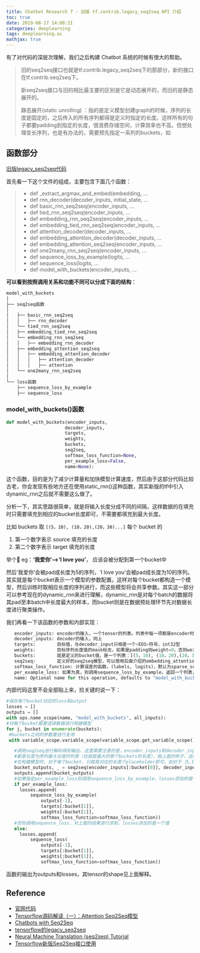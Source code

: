 ```yaml
---
title: Chatbot Research 7 - 旧版 tf.contrib.legacy_seq2seq API 介绍
toc: true
date: 2019-08-17 14:00:21
categories: deeplearning
tags: deeplearning.ai
mathjax: true
---
```


有了对代码的深层次理解，我们之后构建 Chatbot 系统的时候有很大的帮助。

<!-- more -->

> 旧的seq2seq接口也就是tf.contrib.legacy_seq2seq下的那部分，新的接口在tf.contrib.seq2seq下。
>
> 新seq2seq接口与旧的相比最主要的区别是它是动态展开的，而旧的是静态展开的。
>
> 静态展开(static unrolling) ：指的是定义模型创建graph的时候，序列的长度是固定的，之后传入的所有序列都得是定义时指定的长度。这样所有的句子都要padding到指定的长度，很浪费存储空间，计算效率也不高。但想处理变长序列，也是有办法的，需要预先指定一系列的buckets，如

## 函数部分

[旧版legacy_seq2seq代码][2]

首先看一下这个文件的组成，主要包含下面几个函数：

> - def _extract\_argmax\_and\_embed(embedding, ...
> - def rnn\_decoder(decoder\_inputs, initial\_state, ...
> - def basic\_rnn\_seq2seq(encoder\_inputs, ... 
> - def tied\_rnn\_seq2seq(encoder\_inputs, ...
> - def embedding\_rnn\_seq2seq(encoder\_inputs, ...
> - def embedding\_tied\_rnn\_seq2seq(encoder\_inputs, ...
> - def attention\_decoder(decoder_inputs, ...
> - def embedding\_attention\_decoder(decoder\_inputs, ...
> - def embedding\_attention\_seq2seq(encoder\_inputs, ...
> - def one2many\_rnn\_seq2seq(encoder\_inputs, ...
> - def sequence\_loss\_by\_example(logits, ...
> - def sequence\_loss(logits, ...
> - def model\_with\_buckets(encoder\_inputs, ...

**可以看到按照调用关系和功能不同可以分成下面的结构**：

```py
model_with_buckets
│
├── seq2seq函数
│   
│   ├── basic_rnn_seq2seq
│   │   ├── rnn_decoder
│   └── tied_rnn_seq2seq
│   ├── embedding_tied_rnn_seq2seq
│   └── embedding_rnn_seq2seq
│   │   ├── embedding_rnn_decoder
│   ├── embedding_attention_seq2seq
│   │   ├── embedding_attention_decoder
│   │   │   ├── attention_decoder
│   │   │   ├── attention
│   └── one2many_rnn_seq2seq
│   
└── loss函数
    ├── sequence_loss_by_example
    ├── sequence_loss
```

### model_with_buckets()函数

```py
def model_with_buckets(encoder_inputs,
                      decoder_inputs,
                      targets,
                      weights,
                      buckets,
                      seq2seq,
                      softmax_loss_function=None,
                      per_example_loss=False,
                      name=None):
```

这个函数，目的是为了减少计算量和加快模型计算速度，然后由于这部分代码比较古老，你会发现有些地方还在使用static_rnn()这种函数，其实新版的tf中引入dynamic_rnn之后就不需要这么做了。

分析一下，其实思路很简单，就是将输入长度分成不同的间隔，这样数据的在填充时只需要填充到相应的bucket长度即可，不需要都填充到最大长度。

比如 buckets 取 `[(5，10), (10，20),(20，30)...]` 每个 bucket 的

1. 第一个数字表示 source 填充的长度
2. 第二个数字表示 target 填充的长度

举个🌰 eg：**‘我爱你’-->‘I love you’**， 应该会被分配到第一个bucket中

然后‘我爱你’会被pad成长度为5的序列，‘I love you’会被pad成长度为10的序列。其实就是每个bucket表示一个模型的参数配置。这样对每个bucket都构造一个模型，然后训练时取相应长度的序列进行，而这些模型将会共享参数。其实这一部分可以参考现在的dynamic_rnn来进行理解，dynamic_rnn是对每个batch的数据将其pad至本batch中长度最大的样本，而bucket则是在数据预处理环节先对数据长度进行聚类操作。

我们再看一下该函数的参数和内部实现：

```py
   encoder_inputs: encoder的输入，一个tensor的列表。列表中每一项都是encoder时的一个词（batch）。
   decoder_inputs: decoder的输入，同上
   targets:        目标值，与decoder_input只相差一个<EOS>符号，int32型
   weights:        目标序列长度值的mask标志，如果是padding则weight=0，否则weight=1
   buckets:        就是定义的bucket值，是一个列表：[(5，10), (10，20),(20，30)...]
   seq2seq:        定义好的seq2seq模型，可以使用后面介绍的embedding_attention_seq2seq，embedding_rnn_seq2seq，basic_rnn_seq2seq等
   softmax_loss_function: 计算误差的函数，(labels, logits)，默认为sparse_softmax_cross_entropy_with_logits
   per_example_loss: 如果为真，则调用sequence_loss_by_example，返回一个列表，其每个元素就是一个样本的loss值。如果为假，则调用sequence_loss函数，对一个batch的样本只返回一个求和的loss值，具体见后面的分析
   name: Optional name for this operation, defaults to "model_with_buckets".
```

内部代码这里不会全部贴上来，捡关键的说一下：

```py
#保存每个bucket对应的loss和output    
losses = []
outputs = []
with ops.name_scope(name, "model_with_buckets", all_inputs):
#对每个bucket都要选择数据进行构建模型
for j, bucket in enumerate(buckets):
 #buckets之间的参数要进行复用
 with variable_scope.variable_scope(variable_scope.get_variable_scope(), reuse=True if j > 0 else None):

   #调用seq2seq进行解码得到输出，这里需要注意的是，encoder_inputs和decoder_inputs是定义好的placeholder，
   #都是长度为序列最大长度的列表（也就是最大的那个buckets的长度），按上面的例子，这两个placeholder分别是长度为20和30的列表。
   #在构建模型时，对于每个bucket，只取其对应的长度个placeholder即可，如对于（5,10）这个bucket，就取前5/10个placeholder进行构建模型
   bucket_outputs, _ = seq2seq(encoder_inputs[:bucket[0]], decoder_inputs[:bucket[1]])
   outputs.append(bucket_outputs)
   #如果指定per_example_loss则调用sequence_loss_by_example，losses添加的是一个batch_size大小的列表
   if per_example_loss:
     losses.append(
         sequence_loss_by_example(
             outputs[-1],
             targets[:bucket[1]],
             weights[:bucket[1]],
             softmax_loss_function=softmax_loss_function))
   #否则调用sequence_loss，对上面的结果进行求和，losses添加的是一个值
   else:
     losses.append(
         sequence_loss(
             outputs[-1],
             targets[:bucket[1]],
             weights[:bucket[1]],
             softmax_loss_function=softmax_loss_function))
```

函数的输出为outputs和losses，其tensor的shape见上面解释。
                              
## Reference

- [官网代码](https://github.com/tensorflow/tensorflow/blob/r1.4/tensorflow/contrib/legacy_seq2seq/python/ops/seq2seq.py)
- [Tensorflow源码解读（一）：Attention Seq2Seq模型](https://zhuanlan.zhihu.com/p/27769667)
- [Chatbots with Seq2Seq](http://complx.me/2016-06-28-easy-seq2seq/)
- [tensorflow的legacy_seq2seq](https://lan2720.github.io/2017/03/10/tensorflow%E7%9A%84legacy-seq2seq/)
- [Neural Machine Translation (seq2seq) Tutorial](https://github.com/tensorflow/nmt#tips--tricks)
- [Tensorflow新版Seq2Seq接口使用][1]

[1]: https://blog.csdn.net/thriving_fcl/article/details/74165062
[2]: https://github.com/tensorflow/tensorflow/blob/r1.4/tensorflow/contrib/legacy_seq2seq/python/ops/seq2seq.py


